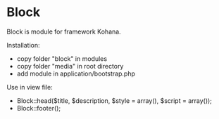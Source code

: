 Block
=====

Block is module for framework Kohana.

Installation:
- copy folder "block" in modules
- copy folder "media" in root directory
- add module in application/bootstrap.php

Use in view file:
- Block::head($title, $description, $style = array(), $script = array());
- Block::footer();
